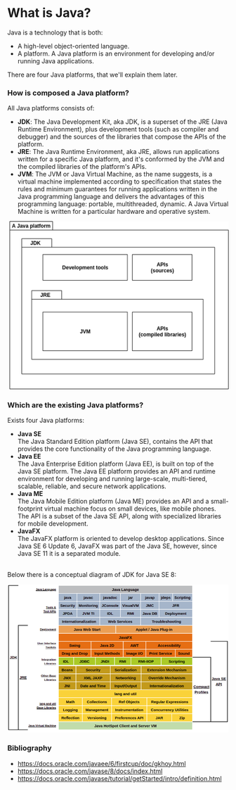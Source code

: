 # What is Java?

Java is a technology that is both:  

- A high-level object-oriented language.
- A platform. A Java platform is an environment for developing and/or running Java applications.

There are four Java platforms, that we'll explain them later.  

### How is composed a Java platform?

All Java platforms consists of:

- **JDK**: The Java Development Kit, aka JDK, is a superset of the JRE (Java Runtime Environment), plus development
  tools (such as compiler and debugger) and the sources of the libraries that compose the APIs of the platform.
- **JRE**: The Java Runtime Environment, aka JRE, allows run applications written for a specific Java platform,
  and it's conformed by the JVM and the compiled libraries of the platform's APIs.
- **JVM**: The JVM or Java Virtual Machine, as the name suggests, is a virtual machine implemented according to
  specification that states the rules and minimum guarantees for running applications written in the Java programming 
  language and delivers the advantages of this programming language: portable, multithreaded, dynamic.
  A Java Virtual Machine is written for a particular hardware and operative system.

![java-platform-components.png](./img/java-plaform-components.png)

### Which are the existing Java platforms?

Exists four Java platforms:

- **Java SE**  
  The Java Standard Edition platform (Java SE), contains the API that provides the core functionality of the
  Java programming language.
- **Java EE**  
  The Java Enterprise Edition platform (Java EE), is built on top of the Java SE platform. The Java EE platform
  provides an API and runtime environment for developing and running large-scale, multi-tiered, scalable, reliable, 
  and secure network applications.
- **Java ME**  
  The Java Mobile Edition platform (Java ME) provides an API and a small-footprint virtual machine focus on small
  devices, like mobile phones. The API is a subset of the Java SE API, along with specialized libraries for mobile
  development.
- **JavaFX**  
  The JavaFX platform is oriented to develop desktop applications. Since Java SE 6 Update 6, JavaFX was part of the
  Java SE, however, since Java SE 11 it is a separated module.

<br>
Below there is a conceptual diagram of JDK for Java SE 8:

![jdk8-conceptual-diagram.png](./img/jdk8-conceptual-diagram.png)

### Bibliography  
- https://docs.oracle.com/javaee/6/firstcup/doc/gkhoy.html
- https://docs.oracle.com/javase/8/docs/index.html
- https://docs.oracle.com/javase/tutorial/getStarted/intro/definition.html